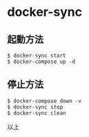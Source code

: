 # docker-sync

## 起動方法

```
$ docker-sync start
$ docker-compose up -d
```

## 停止方法

```
$ docker-compose down -v
$ docker-sync stop
$ docker-sync clean
```

以上

